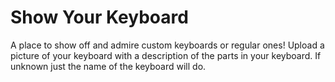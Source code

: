 # Show Your Keyboard
A place to show off and admire custom keyboards or regular ones! Upload a picture of your keyboard with a description of the parts in your keyboard. If unknown just the name of the keyboard will do.

